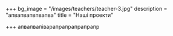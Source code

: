 +++
bg_image = "/images/teachers/teacher-3.jpg"
description = "апвапвапвпвапва"
title = "Наші проекти"

+++
апвапвапіварапрапрапрапрапр